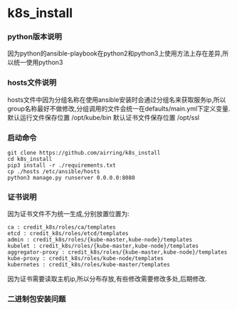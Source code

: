 # k8s_install
### python版本说明
因为python的ansible-playbook在python2和python3上使用方法上存在差异,所以统一使用python3

### hosts文件说明
hosts文件中因为分组名称在使用ansible安装时会通过分组名来获取服务ip,所以group名称最好不做修改,分组调用的文件会统一在defaults/main.yml下定义变量.
默认运行文件保存位置 /opt/kube/bin
默认证书文件保存位置 /opt/ssl

### 启动命令
```
git clone https://github.com/airring/k8s_install
cd k8s_install
pip3 install -r ./requirements.txt
cp ./hosts /etc/ansible/hosts
python3 manage.py runserver 0.0.0.0:8080
```
### 证书说明
因为证书文件不为统一生成,分别放置位置为:
```
ca : credit_k8s/roles/ca/templates
etcd : credit_k8s/roles/etcd/templates
admin : credit_k8s/roles/{kube-master,kube-node}/templates
kubelet : credit_k8s/roles/{kube-master,kube-node}/templates
aggregator-proxy : credit_k8s/roles/{kube-master,kube-node}/templates
kube-proxy : credit_k8s/roles/kube-node/templates
kubernetes : credit_k8s/roles/kube-master/templates
```
因为证书需要读取主机ip,所以分布存放,有些修改需要修改多处,后期修改.

### 二进制包安装问题

